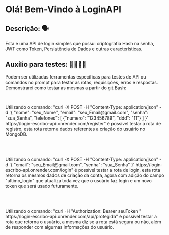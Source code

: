 <h1>Olá! Bem-Vindo à LoginAPI</h1>

<h2>Descrição: 🗣️</h2>

<p>Esta é uma API de login simples que possui criptografia Hash na senha, JWT como Token, Persistência de Dados e outras características.</p>

<h2>Auxílio para testes: 👨‍💻👩‍💻</h2>

<p>Podem ser utilizadas ferramentas específicas para testes de API ou comandos no prompt para testar as rotas, requisições, erros e respostas. Demonstrarei como testar as mesmas a partir do git Bash: </p><br>

<p>Utilizando o comando: "curl -X POST -H "Content-Type: application/json" -d '{
  "nome": "seu_Nome",
  "email": "seu_Email@gmail.com",
  "senha": "sua_Senha",
  "telefones": [
    {"numero": "123456789", "ddd": "11"}
  ]
}'  https://login-escribo-api.onrender.com/register" é possível testar a rota de registro, esta rota retorna dados referentes a criação do usuário no MongoDB.</p>

<br>
<br>

<p>Utilizando o comando: "curl -X POST -H "Content-Type: application/json" -d '{
  "email": "seu_Email@gmail.com",
  "senha": "sua_Senha"
}' https://login-escribo-api.onrender.com/login" é possível testar a rota de login, esta rota retorna os mesmos dados de criação da conta, agora com adição do campo "ultimo_login" que atualiza toda vez que o usuário faz login e um novo token que será usado futuramente.</p>

<br>
<br>

<p>Utilizando o comando: "curl -H "Authorization: Bearer seuToken " https://login-escribo-api.onrender.com/api/protegida" é possível testar a rota que retorna o usuário, a mesma diz se a rota está segura ou não, além de responder com algumas informações do usuário.</p>
